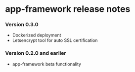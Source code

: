 # app-framework release notes

### Version 0.3.0

- Dockerized deployment
- Letsencrypt tool for auto SSL certification

### Version 0.2.0 and earlier

- app-framework beta functionality
